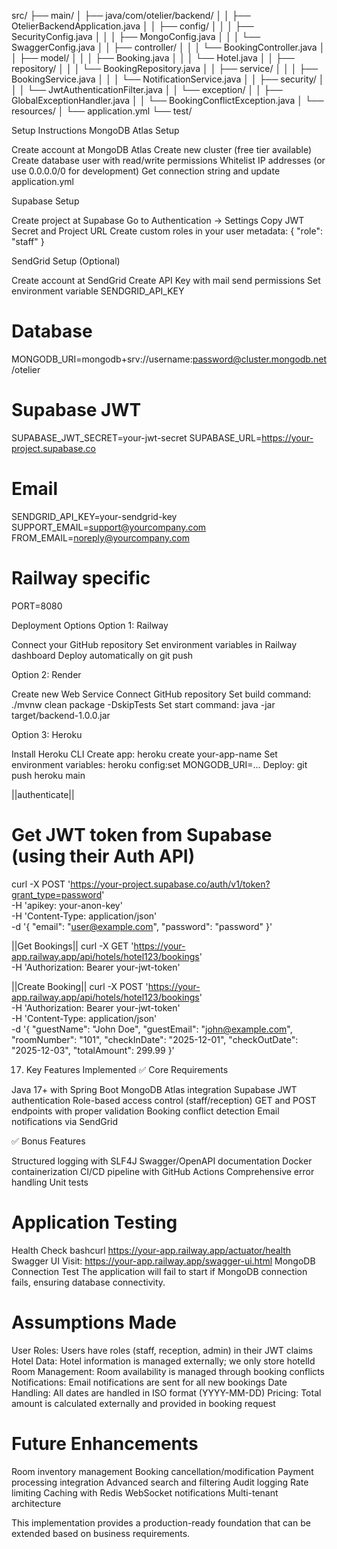 src/
├── main/
│   ├── java/com/otelier/backend/
│   │   ├── OtelierBackendApplication.java
│   │   ├── config/
│   │   │   ├── SecurityConfig.java
│   │   │   ├── MongoConfig.java
│   │   │   └── SwaggerConfig.java
│   │   ├── controller/
│   │   │   └── BookingController.java
│   │   ├── model/
│   │   │   ├── Booking.java
│   │   │   └── Hotel.java
│   │   ├── repository/
│   │   │   └── BookingRepository.java
│   │   ├── service/
│   │   │   ├── BookingService.java
│   │   │   └── NotificationService.java
│   │   ├── security/
│   │   │   └── JwtAuthenticationFilter.java
│   │   └── exception/
│   │       ├── GlobalExceptionHandler.java
│   │       └── BookingConflictException.java
│   └── resources/
│       └── application.yml
└── test/


Setup Instructions
MongoDB Atlas Setup

Create account at MongoDB Atlas
Create new cluster (free tier available)
Create database user with read/write permissions
Whitelist IP addresses (or use 0.0.0.0/0 for development)
Get connection string and update application.yml

Supabase Setup

Create project at Supabase
Go to Authentication → Settings
Copy JWT Secret and Project URL
Create custom roles in your user metadata:
{
     "role": "staff"
}

SendGrid Setup (Optional)

Create account at SendGrid
Create API Key with mail send permissions
Set environment variable SENDGRID_API_KEY

# Database
MONGODB_URI=mongodb+srv://username:password@cluster.mongodb.net/otelier

# Supabase JWT
SUPABASE_JWT_SECRET=your-jwt-secret
SUPABASE_URL=https://your-project.supabase.co

# Email
SENDGRID_API_KEY=your-sendgrid-key
SUPPORT_EMAIL=support@yourcompany.com
FROM_EMAIL=noreply@yourcompany.com

# Railway specific
PORT=8080

Deployment Options
Option 1: Railway

Connect your GitHub repository
Set environment variables in Railway dashboard
Deploy automatically on git push

Option 2: Render

Create new Web Service
Connect GitHub repository
Set build command: ./mvnw clean package -DskipTests
Set start command: java -jar target/backend-1.0.0.jar

Option 3: Heroku

Install Heroku CLI
Create app: heroku create your-app-name
Set environment variables: heroku config:set MONGODB_URI=...
Deploy: git push heroku main


||authenticate||
# Get JWT token from Supabase (using their Auth API)
curl -X POST 'https://your-project.supabase.co/auth/v1/token?grant_type=password' \
  -H 'apikey: your-anon-key' \
  -H 'Content-Type: application/json' \
  -d '{
    "email": "user@example.com",
    "password": "password"
  }'

||Get Bookings||
curl -X GET 'https://your-app.railway.app/api/hotels/hotel123/bookings' \
  -H 'Authorization: Bearer your-jwt-token'

||Create Booking||
curl -X POST 'https://your-app.railway.app/api/hotels/hotel123/bookings' \
  -H 'Authorization: Bearer your-jwt-token' \
  -H 'Content-Type: application/json' \
  -d '{
    "guestName": "John Doe",
    "guestEmail": "john@example.com",
    "roomNumber": "101",
    "checkInDate": "2025-12-01",
    "checkOutDate": "2025-12-03",
    "totalAmount": 299.99
  }'

17. Key Features Implemented
✅ Core Requirements

Java 17+ with Spring Boot
MongoDB Atlas integration
Supabase JWT authentication
Role-based access control (staff/reception)
GET and POST endpoints with proper validation
Booking conflict detection
Email notifications via SendGrid

✅ Bonus Features

Structured logging with SLF4J
Swagger/OpenAPI documentation
Docker containerization
CI/CD pipeline with GitHub Actions
Comprehensive error handling
Unit tests

# Application Testing
Health Check
bashcurl https://your-app.railway.app/actuator/health
Swagger UI
Visit: https://your-app.railway.app/swagger-ui.html
MongoDB Connection Test
The application will fail to start if MongoDB connection fails, ensuring database connectivity.
# Assumptions Made

User Roles: Users have roles (staff, reception, admin) in their JWT claims
Hotel Data: Hotel information is managed externally; we only store hotelId
Room Management: Room availability is managed through booking conflicts
Notifications: Email notifications are sent for all new bookings
Date Handling: All dates are handled in ISO format (YYYY-MM-DD)
Pricing: Total amount is calculated externally and provided in booking request

# Future Enhancements

Room inventory management
Booking cancellation/modification
Payment processing integration
Advanced search and filtering
Audit logging
Rate limiting
Caching with Redis
WebSocket notifications
Multi-tenant architecture

This implementation provides a production-ready foundation that can be extended based on business requirements.
